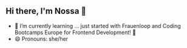 ## Hi there, I'm Nossa 👋

<!--
**nossaschaefer/nossaschaefer** is a ✨ _special_ ✨ repository because its `README.md` (this file) appears on your GitHub profile.

Here are some ideas to get you started:

- 🔭 I’m currently working on ...
- 🌱 I’m currently learning ...
- 👯 I’m looking to collaborate on ...
- 🤔 I’m looking for help with ...
- 💬 Ask me about ...
- 📫 How to reach me: ...
- 😄 Pronouns: she/her
- ⚡ Fun fact: ...
-->
- 🌱 I’m currently learning ... just started with Frauenloop and Coding Bootcamps Europe for Frontend Development! :partying_face:
- 😄 Pronouns: she/her
